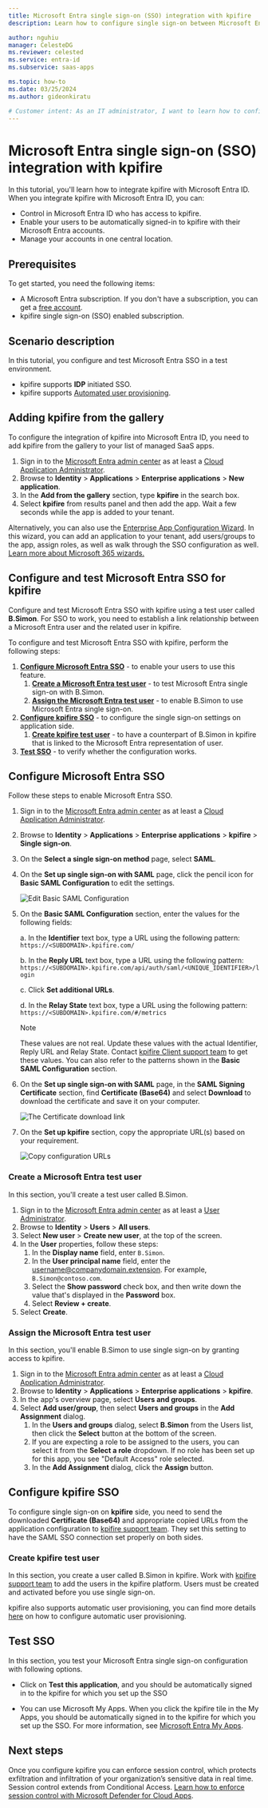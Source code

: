 ```yaml
---
title: Microsoft Entra single sign-on (SSO) integration with kpifire
description: Learn how to configure single sign-on between Microsoft Entra ID and kpifire.

author: nguhiu
manager: CelesteDG
ms.reviewer: celested
ms.service: entra-id
ms.subservice: saas-apps

ms.topic: how-to
ms.date: 03/25/2024
ms.author: gideonkiratu

# Customer intent: As an IT administrator, I want to learn how to configure single sign-on between Microsoft Entra ID and Kpifire so that I can control who has access to Kpifire, enable automatic sign-in with Microsoft Entra accounts, and manage my accounts in one central location.
---
```


# Microsoft Entra single sign-on (SSO) integration with kpifire

In this tutorial, you'll learn how to integrate kpifire with Microsoft Entra ID. When you integrate kpifire with Microsoft Entra ID, you can:

* Control in Microsoft Entra ID who has access to kpifire.
* Enable your users to be automatically signed-in to kpifire with their Microsoft Entra accounts.
* Manage your accounts in one central location.


## Prerequisites

To get started, you need the following items:

* A Microsoft Entra subscription. If you don't have a subscription, you can get a [free account](https://azure.microsoft.com/free/).
* kpifire single sign-on (SSO) enabled subscription.

## Scenario description

In this tutorial, you configure and test Microsoft Entra SSO in a test environment.

* kpifire supports **IDP** initiated SSO.
* kpifire supports [Automated user provisioning](kpifire-provisioning-tutorial.md).

## Adding kpifire from the gallery

To configure the integration of kpifire into Microsoft Entra ID, you need to add kpifire from the gallery to your list of managed SaaS apps.

1. Sign in to the [Microsoft Entra admin center](https://entra.microsoft.com) as at least a [Cloud Application Administrator](~/identity/role-based-access-control/permissions-reference.md#cloud-application-administrator).
1. Browse to **Identity** > **Applications** > **Enterprise applications** > **New application**.
1. In the **Add from the gallery** section, type **kpifire** in the search box.
1. Select **kpifire** from results panel and then add the app. Wait a few seconds while the app is added to your tenant.

 Alternatively, you can also use the [Enterprise App Configuration Wizard](https://portal.office.com/AdminPortal/home?Q=Docs#/azureadappintegration). In this wizard, you can add an application to your tenant, add users/groups to the app, assign roles, as well as walk through the SSO configuration as well. [Learn more about Microsoft 365 wizards.](/microsoft-365/admin/misc/azure-ad-setup-guides)


<a name='configure-and-test-azure-ad-sso-for-kpifire'></a>

## Configure and test Microsoft Entra SSO for kpifire

Configure and test Microsoft Entra SSO with kpifire using a test user called **B.Simon**. For SSO to work, you need to establish a link relationship between a Microsoft Entra user and the related user in kpifire.

To configure and test Microsoft Entra SSO with kpifire, perform the following steps:

1. **[Configure Microsoft Entra SSO](#configure-azure-ad-sso)** - to enable your users to use this feature.
    1. **[Create a Microsoft Entra test user](#create-an-azure-ad-test-user)** - to test Microsoft Entra single sign-on with B.Simon.
    1. **[Assign the Microsoft Entra test user](#assign-the-azure-ad-test-user)** - to enable B.Simon to use Microsoft Entra single sign-on.
1. **[Configure kpifire SSO](#configure-kpifire-sso)** - to configure the single sign-on settings on application side.
    1. **[Create kpifire test user](#create-kpifire-test-user)** - to have a counterpart of B.Simon in kpifire that is linked to the Microsoft Entra representation of user.
1. **[Test SSO](#test-sso)** - to verify whether the configuration works.

<a name='configure-azure-ad-sso'></a>

## Configure Microsoft Entra SSO

Follow these steps to enable Microsoft Entra SSO.

1. Sign in to the [Microsoft Entra admin center](https://entra.microsoft.com) as at least a [Cloud Application Administrator](~/identity/role-based-access-control/permissions-reference.md#cloud-application-administrator).
1. Browse to **Identity** > **Applications** > **Enterprise applications** > **kpifire** > **Single sign-on**.
1. On the **Select a single sign-on method** page, select **SAML**.
1. On the **Set up single sign-on with SAML** page, click the pencil icon for **Basic SAML Configuration** to edit the settings.

     ![Edit Basic SAML Configuration](common/edit-urls.png)

1. On the **Basic SAML Configuration** section, enter the values for the following fields:

    a. In the **Identifier** text box, type a URL using the following pattern:
    `https://<SUBDOMAIN>.kpifire.com/`

    b. In the **Reply URL** text box, type a URL using the following pattern:
       `https://<SUBDOMAIN>.kpifire.com/api/auth/saml/<UNIQUE_IDENTIFIER>/login`

    c. Click **Set additional URLs**.

    d. In the **Relay State** text box, type a URL using the following pattern:
    `https://<SUBDOMAIN>.kpifire.com/#/metrics`

	> [!NOTE]
	> These values are not real. Update these values with the actual Identifier, Reply URL and Relay State. Contact [kpifire Client support team](mailto:support@kpifire.com) to get these values. You can also refer to the patterns shown in the **Basic SAML Configuration** section.

1. On the **Set up single sign-on with SAML** page, in the **SAML Signing Certificate** section,  find **Certificate (Base64)** and select **Download** to download the certificate and save it on your computer.

	![The Certificate download link](common/certificatebase64.png)

1. On the **Set up kpifire** section, copy the appropriate URL(s) based on your requirement.

	![Copy configuration URLs](common/copy-configuration-urls.png)

<a name='create-an-azure-ad-test-user'></a>

### Create a Microsoft Entra test user

In this section, you'll create a test user called B.Simon.

1. Sign in to the [Microsoft Entra admin center](https://entra.microsoft.com) as at least a [User Administrator](~/identity/role-based-access-control/permissions-reference.md#user-administrator).
1. Browse to **Identity** > **Users** > **All users**.
1. Select **New user** > **Create new user**, at the top of the screen.
1. In the **User** properties, follow these steps:
   1. In the **Display name** field, enter `B.Simon`.  
   1. In the **User principal name** field, enter the username@companydomain.extension. For example, `B.Simon@contoso.com`.
   1. Select the **Show password** check box, and then write down the value that's displayed in the **Password** box.
   1. Select **Review + create**.
1. Select **Create**.

<a name='assign-the-azure-ad-test-user'></a>

### Assign the Microsoft Entra test user

In this section, you'll enable B.Simon to use single sign-on by granting access to kpifire.

1. Sign in to the [Microsoft Entra admin center](https://entra.microsoft.com) as at least a [Cloud Application Administrator](~/identity/role-based-access-control/permissions-reference.md#cloud-application-administrator).
1. Browse to **Identity** > **Applications** > **Enterprise applications** > **kpifire**.
1. In the app's overview page, select **Users and groups**.
1. Select **Add user/group**, then select **Users and groups** in the **Add Assignment** dialog.
   1. In the **Users and groups** dialog, select **B.Simon** from the Users list, then click the **Select** button at the bottom of the screen.
   1. If you are expecting a role to be assigned to the users, you can select it from the **Select a role** dropdown. If no role has been set up for this app, you see "Default Access" role selected.
   1. In the **Add Assignment** dialog, click the **Assign** button.

## Configure kpifire SSO

To configure single sign-on on **kpifire** side, you need to send the downloaded **Certificate (Base64)** and appropriate copied URLs from the application configuration to [kpifire support team](mailto:support@kpifire.com). They set this setting to have the SAML SSO connection set properly on both sides.

### Create kpifire test user

In this section, you create a user called B.Simon in kpifire. Work with [kpifire support team](mailto:support@kpifire.com) to add the users in the kpifire platform. Users must be created and activated before you use single sign-on.

kpifire also supports automatic user provisioning, you can find more details [here](./kpifire-provisioning-tutorial.md) on how to configure automatic user provisioning.

## Test SSO

In this section, you test your Microsoft Entra single sign-on configuration with following options.

* Click on **Test this application**, and you should be automatically signed in to the kpifire for which you set up the SSO

* You can use Microsoft My Apps. When you click the kpifire tile in the My Apps, you should be automatically signed in to the kpifire for which you set up the SSO. For more information, see [Microsoft Entra My Apps](/azure/active-directory/manage-apps/end-user-experiences#azure-ad-my-apps).


## Next steps

Once you configure kpifire you can enforce session control, which protects exfiltration and infiltration of your organization’s sensitive data in real time. Session control extends from Conditional Access. [Learn how to enforce session control with Microsoft Defender for Cloud Apps](/cloud-app-security/proxy-deployment-aad).
